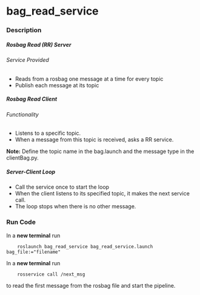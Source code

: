 # bag_read_service

### Description

##### Rosbag Read (RR) Server

###### Service Provided
- Reads from a rosbag one message at a time for every topic
- Publish each message at its topic

##### Rosbag Read Client

###### Functionality
- Listens to a specific topic.
- When a message from this topic is received, asks a RR service.

__Note:__ Define the topic name in the bag.launch and the message type in the clientBag.py.

##### Server-Client Loop
- Call the service once to start the loop
- When the client listens to its specified topic, it makes the next service call.
- The loop stops when there is no other message.


### Run Code

In a __new terminal__ run
        
        roslaunch bag_read_service bag_read_service.launch bag_file:="filename"

In a __new terminal__ run 

        rosservice call /next_msg

to read the first message from the rosbag file and start the pipeline.
